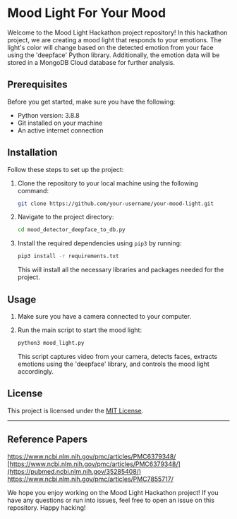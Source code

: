 # Mood Light For Your Mood

Welcome to the Mood Light Hackathon project repository! In this hackathon project, we are creating a mood light that responds to your emotions. The light's color will change based on the detected emotion from your face using the 'deepface' Python library. Additionally, the emotion data will be stored in a MongoDB Cloud database for further analysis.

## Prerequisites

Before you get started, make sure you have the following:

- Python version: 3.8.8
- Git installed on your machine
- An active internet connection

## Installation

Follow these steps to set up the project:

1. Clone the repository to your local machine using the following command:

   ```bash
   git clone https://github.com/your-username/your-mood-light.git
   ```

2. Navigate to the project directory:

   ```bash
   cd mood_detector_deepface_to_db.py
   ```

3. Install the required dependencies using `pip3` by running:

   ```bash
   pip3 install -r requirements.txt
   ```

   This will install all the necessary libraries and packages needed for the project.

## Usage

1. Make sure you have a camera connected to your computer.

2. Run the main script to start the mood light:

   ```bash
   python3 mood_light.py
   ```

   This script captures video from your camera, detects faces, extracts emotions using the 'deepface' library, and controls the mood light accordingly.


## License

This project is licensed under the [MIT License](LICENSE).

---

## Reference Papers
https://www.ncbi.nlm.nih.gov/pmc/articles/PMC6379348/
[https://www.ncbi.nlm.nih.gov/pmc/articles/PMC6379348/](https://pubmed.ncbi.nlm.nih.gov/35285408/)
https://www.ncbi.nlm.nih.gov/pmc/articles/PMC7855717/

We hope you enjoy working on the Mood Light Hackathon project! If you have any questions or run into issues, feel free to open an issue on this repository. Happy hacking!
